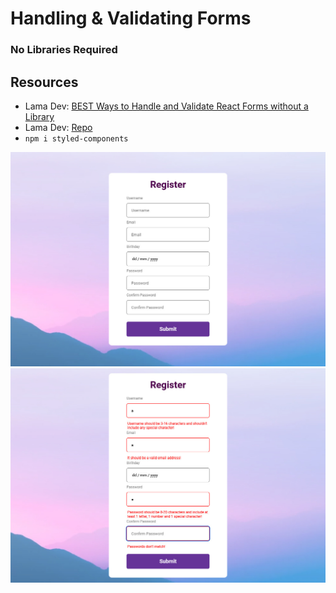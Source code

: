 # Handling & Validating Forms

### No Libraries Required

## Resources

- Lama Dev: [BEST Ways to Handle and Validate React Forms without a Library](https://www.youtube.com/watch?v=tIdNeoHniEY&list=PLmqqPpG6sLz539ETTSTsgF8z6Hn4tyqTy&index=23)
- Lama Dev: [Repo](https://github.com/safak/youtube/tree/react-form)
- `npm i styled-components`

![](./689%20-%20React%20Responsive%20Sidebar%20Menu.jpg)
![](./691%20-%20React%20Responsive%20Sidebar%20Menu.jpg)
